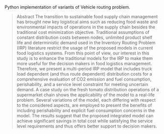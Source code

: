 Python implementation of variants of Vehicle routing problem. 


> Abstract
The transition to sustainable food supply chain management has brought new key logistical aims
 such as reducing food waste and environmental impacts of operations in the supply chain besides
 the traditional cost minimization objective. Traditional assumptions of constant distribution costs 
between nodes, unlimited product shelf life and deterministic demand used in the Inventory Routing Problem (IRP)
 literature restrict the usage of the proposed models in current food logistics systems. From this point of view, our 
interest in this study is to enhance the traditional models for the IRP to make them more useful for the decision makers 
in food logistics management. Therefore, we present a multi-period IRP model that includes truck load dependent (and thus route dependent)
 distribution costs for a comprehensive evaluation of CO2 emission and fuel consumption, perishability, and a service level constraint for
 meeting uncertain demand. A case study on the fresh tomato distribution operations of a supermarket chain shows the applicability of the model
 to a real-life problem. Several variations of the model, each differing with respect to the considered aspects, are employed to present the
 benefits of including perishability and explicit fuel consumption concerns in the model. The results suggest that the proposed integrated model 
can achieve significant savings in total cost while satisfying the service level requirements and thus offers better support to decision makers.
